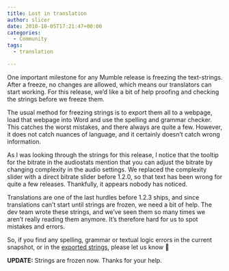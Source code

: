 ```yaml
---
title: Lost in translation
author: slicer
date: 2010-10-05T17:21:47+00:00
categories:
  - Community
tags:
  - translation

---
```

One important milestone for any Mumble release is freezing the text-strings. After a freeze, no changes are allowed, which means our translators can start working. For this release, we&#8217;d like a bit of help proofing and checking the strings before we freeze them.

<!--more-->The usual method for freezing strings is to export them all to a webpage, load that webpage into Word and use the spelling and grammar checker. This catches the worst mistakes, and there always are quite a few. However, it does not catch nuances of language, and it certainly doesn&#8217;t catch wrong information.

As I was looking through the strings for this release, I notice that the tooltip for the bitrate in the audiostats mention that you can adjust the bitrate by changing complexity in the audio settings. We replaced the complexity slider with a direct bitrate slider before 1.2.0, so that text has been wrong for quite a few releases. Thankfully, it appears nobody has noticed.

Translations are one of the last hurdles before 1.2.3 ships, and since translations can&#8217;t start until strings are frozen, we need a bit of help. The dev team wrote these strings, and we&#8217;ve seen them so many times we aren&#8217;t really reading them anymore. It&#8217;s therefore hard for us to spot mistakes and errors.

So, if you find any spelling, grammar or textual logic errors in the current snapshot, or in the [exported strings][2], please let us know 🙂

**UPDATE:** Strings are frozen now. Thanks for your help.

 [2]: https://mumble.info/en-ac2b6ca497387652bfe96ef75d444ac1cb622d76.html "Exported strings"
